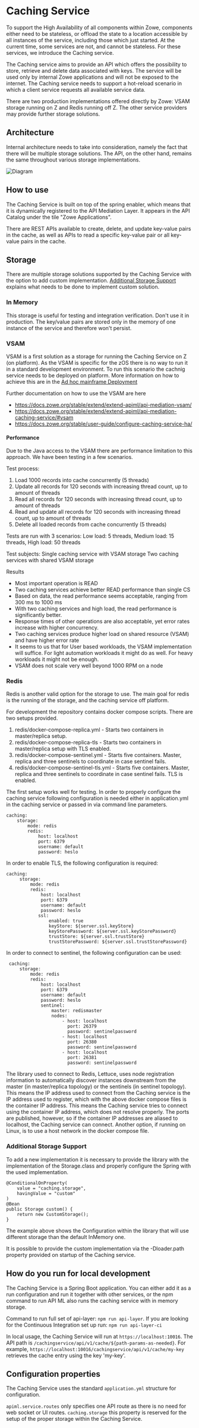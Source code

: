 # Caching Service

To support the High Availability of all components within Zowe, components either need to be stateless, or offload the state to a location accessible by all instances of the service, including those which just started. At the current time, some services are not, and cannot be stateless. For these services, we introduce the Caching service. 

The Caching service aims to provide an API which offers the possibility to store, retrieve and delete data associated with keys. The service will be used only by internal Zowe applications and will not be exposed to the internet. The Caching service needs to support a hot-reload scenario in which a client service requests all available service data. 

There are two production implementations offered directly by Zowe: VSAM storage running on Z and Redis running off Z. The other service providers may provide further storage solutions.  

## Architecture

Internal architecture needs to take into consideration, namely the fact that there will be multiple storage solutions. The API, on the other hand, remains the same throughout various storage implementations. 

![Diagram](cachingServiceStructure.png "Architecture of the service")

## How to use

The Caching Service is built on top of the spring enabler, which means that it is dynamically registered to the API Mediation Layer. It appears in the API Catalog under the tile "Zowe Applications".

There are REST APIs available to create, delete, and update key-value pairs in the cache, as well as APIs to read a specific key-value pair or all key-value pairs in the cache.  

## Storage

There are multiple storage solutions supported by the Caching Service with the option to 
add custom implementation. [Additional Storage Support](#additional-storage-support) explains
what needs to be done to implement custom solution. 

### In Memory

This storage is useful for testing and integration verification. Don't use it in production. 
The key/value pairs are stored only in the memory of one instance of the service and therefore 
won't persist. 

### VSAM

VSAM is a first solution as a storage for running the Caching Service on Z (on platform). As the VSAM is specific for the zOS there is no way to run it in a standard development environment. To run this scenario the cachnig service needs to be deployed on platform. More information on how to achieve this are in the [Ad hoc mainframe Deployment](../docs/ad-hoc-mainframe-deployment.md)

Further documentation on how to use the VSAM are here
- https://docs.zowe.org/stable/extend/extend-apiml/api-mediation-vsam/
- https://docs.zowe.org/stable/extend/extend-apiml/api-mediation-caching-service/#vsam
- https://docs.zowe.org/stable/user-guide/configure-caching-service-ha/

#### Performance

Due to the Java access to the VSAM there are performance limitation to this approach. We have been testing in a few scenarios. 

Test process:
1) Load 1000 records into cache concurrently (5 threads)
2) Update all records for 120 seconds with increasing thread count, up to <x> amount of threads
3) Read all records for 120 seconds with increasing thread count, up to <x> amount of threads
4) Read and update all records for 120 seconds with increasing thread count, up to <x> amount of threads
5) Delete all loaded records from cache concurrently (5 threads)

Tests are run with 3 scenarios: 
Low load: 5 threads, Medium load: 15 threads, High load: 50 threads

Test subjects:
Single caching service with VSAM storage
Two caching services with shared VSAM storage

Results
- Most important operation is READ
- Two caching services achieve better READ performance than single CS
- Based on data, the read performance seems acceptable, ranging from 300 ms to 1000 ms
- With two caching services and high load, the read performance is significantly better.
- Response times of other operations are also acceptable, yet error rates increase with higher concurrency.
- Two caching services produce higher load on shared resource (VSAM) and have higher error rate
- It seems to us that for User based workloads, the VSAM implementation will suffice. For light automation workloads it might do as well. For heavy workloads it might not be enough.
- VSAM does not scale very well beyond 1000 RPM on a node

### Redis

Redis is another valid option for the storage to use. The main goal for redis is the running of the storage, and the caching service off platform. 

For development the repository contains docker compose scripts. There are two setups provided.  

1) redis/docker-compose-replica.yml - Starts two containers in master/replica setup.
2) redis/docker-compose-replica-tls - Starts two containers in master/replica setup with TLS enabled.
3) redis/docker-compose-sentinel.yml - Starts five containers. Master, replica and three sentinels to coordinate in case sentinel fails.
4) redis/docker-compose-sentinel-tls.yml - Starts five containers. Master, replica and three sentinels to coordinate in case sentinel fails. TLS is enabled.

The first setup works well for testing. In order to properly configure the caching service following configuration is needed either in application.yml in the caching service or passed in via command line parameters.

    caching:
        storage:
            mode: redis
            redis:
                host: localhost
                port: 6379
                username: default
                password: heslo
                
 In order to enable TLS, the following configuration is required:
 
    caching:
         storage:
             mode: redis
             redis:
                 host: localhost
                 port: 6379
                 username: default
                 password: heslo
                ssl:
                    enabled: true
                    keyStore: ${server.ssl.keyStore}
                    keyStorePassword: ${server.ssl.keyStorePassword}
                    trustStore: ${server.ssl.trustStore}
                    trustStorePassword: ${server.ssl.trustStorePassword}
                 
 In order to connect to sentinel, the following configuration can be used:
 
     caching:
         storage:
             mode: redis
             redis:
                 host: localhost
                 port: 6379
                 username: default
                 password: heslo
                 sentinel:
                     master: redismaster
                     nodes:
                         - host: localhost
                           port: 26379
                           password: sentinelpassword
                         - host: localhost
                           port: 26380
                           password: sentinelpassword
                         - host: localhost
                           port: 26381
                           password: sentinelpassword
                           
The library used to connect to Redis, Lettuce, uses node registration information to automatically discover instances downstream from
the master (in master/replica topology) or the sentinels (in sentinel topology). This means the IP address used to connect from the Caching service
is the IP address used to register, which with the above docker compose files is the container IP address. This means the Caching service tries to
connect using the container IP address, which does not resolve properly. The ports are published, however, so if the container IP addresses are aliased
to localhost, the Caching service can connect. Another option, if running on Linux, is to use a host network in the docker compose file.

### Additional Storage Support

To add a new implementation it is necessary to provide the library with the implementation
of the Storage.class and properly configure the Spring with the used implementation. 

    @ConditionalOnProperty(
        value = "caching.storage",
        havingValue = "custom"
    )
    @Bean
    public Storage custom() {
        return new CustomStorage();
    }

The example above shows the Configuration within the library that will use different storage than the default InMemory one. 

It is possible to provide the custom implementation via the -Dloader.path property provided on startup of the Caching service. 

## How do you run for local development

The Caching Service is a Spring Boot application. You can either add it as a run configuration and run it together with other services, or the npm command to run API ML also runs the caching service with in memory storage. 

Command to run full set of api-layer: `npm run api-layer`. If you are looking for the Continuous Integration set up run: `npm run api-layer-ci`

In local usage, the Caching Service will run at `https://localhost:10016`. The API path is `/cachingservice/api/v1/cache/${path-params-as-needed}`.
For example, `https://localhost:10016/cachingservice/api/v1/cache/my-key` retrieves the cache entry using the key 'my-key'.

## Configuration properties

The Caching Service uses the standard `application.yml` structure for configuration.

`apiml.service.routes` only specifies one API route as there is no need for web socket or UI routes.
`caching.storage` this property is reserved for the setup of the proper storage within the Caching Service. 
